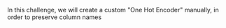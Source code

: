 In this challenge, we will create a custom "One Hot Encoder" manually, in order to preserve column names
